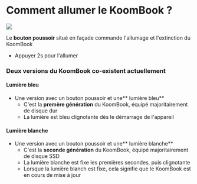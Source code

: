 # Comment allumer le KoomBook ?

![](../assets/IMG_3447.JPG)

Le **bouton poussoir** situé en façade commande l'allumage et l'extinction du KoomBook

* Appuyer 2s pour l'allumer

### Deux versions du KoomBook co-existent actuellement

#### Lumière bleu

* Une version avec un bouton poussoir et une** lumière bleu**
  * C'est la **premère génération** du KoomBook, équipé majoritairement de disque dur
  * La lumière est bleu clignotante dès le démarrage de l'appareil 
  
#### Lumière blanche

* Une version avec un bouton poussoir et une** lumière blanche**
  * C'est la **seconde génération** du KoomBook, équipé majoritairement de disque SSD
  * La lumière blanche est fixe les premières secondes, puis clignotante 
  * Lorsque la lumière blanch est fixe, cela signifie que le KoomBook est en cours de mise à jour



